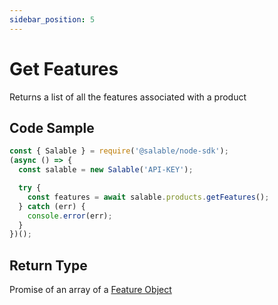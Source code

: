 ```yaml
---
sidebar_position: 5
---
```


# Get Features

Returns a list of all the features associated with a product

## Code Sample

```typescript
const { Salable } = require('@salable/node-sdk');
(async () => {
  const salable = new Salable('API-KEY');

  try {
    const features = await salable.products.getFeatures();
  } catch (err) {
    console.error(err);
  }
})();
```

## Return Type

Promise of an array of a [Feature Object](https://docs.salable.app/api#tag/Products/operation/getProductFeatures)
